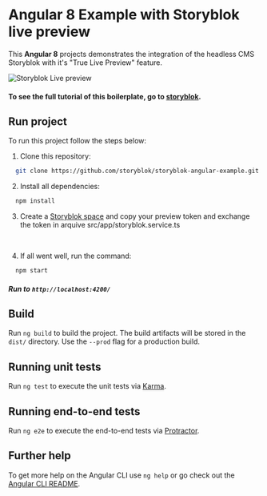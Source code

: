 # Angular 8 Example with Storyblok live preview

This **Angular 8** projects demonstrates the integration of the headless CMS Storyblok with it's "True Live Preview" feature.

![Storyblok Live preview](http://img.storyblok.com/Ei1F79s0rE_5ijPKDPIiLQBQyDA=/840x0/filters:filters:fill(FFFFFF):filters:format(jpeg)/f/51376/2870x1548/c332fe9c67/angular-5-minutes-tutorial-finish.png)


#### To see the full tutorial of this boilerplate, go to [storyblok](https://).


## Run project
To run this project follow the steps below:
1. Clone this repository:
```bash 
  git clone https://github.com/storyblok/storyblok-angular-example.git
```
2. Install all dependencies: 
```bash
  npm install
```
3. Create a [Storyblok space](https://app.storyblok.com/) and copy your preview token and exchange the token in arquive src/app/storyblok.service.ts
<br />

4. If all went well, run the command:
```bash
  npm start
```

##### Run to `http://localhost:4200/`

## Build

Run `ng build` to build the project. The build artifacts will be stored in the `dist/` directory. Use the `--prod` flag for a production build.

## Running unit tests

Run `ng test` to execute the unit tests via [Karma](https://karma-runner.github.io).

## Running end-to-end tests

Run `ng e2e` to execute the end-to-end tests via [Protractor](http://www.protractortest.org/).

## Further help

To get more help on the Angular CLI use `ng help` or go check out the [Angular CLI README](https://github.com/angular/angular-cli/blob/master/README.md).
